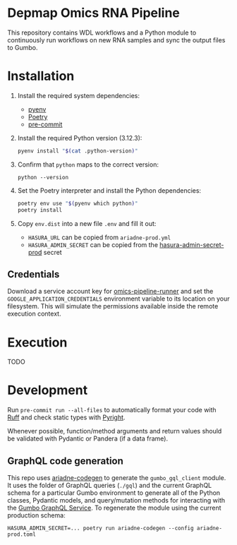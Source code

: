 # Depmap Omics RNA Pipeline

This repository contains WDL workflows and a Python module to continuously run workflows on new RNA samples and sync the output files to Gumbo.

# Installation

1. Install the required system dependencies:

    - [pyenv](https://github.com/pyenv/pyenv)
    - [Poetry](https://python-poetry.org/)
    - [pre-commit](https://pre-commit.com/)

2. Install the required Python version (3.12.3):

   ```bash
   pyenv install "$(cat .python-version)"
   ```

3. Confirm that `python` maps to the correct version:

   ```
   python --version
   ```

4. Set the Poetry interpreter and install the Python dependencies:

   ```bash
   poetry env use "$(pyenv which python)"
   poetry install
   ```

5. Copy `env.dist` into a new file `.env` and fill it out:

    - `HASURA_URL` can be copied from `ariadne-prod.yml`
    - `HASURA_ADMIN_SECRET` can be copied from the [hasura-admin-secret-prod](https://console.cloud.google.com/security/secret-manager/secret/hasura-admin-secret-prod/versions?project=depmap-gumbo) secret

## Credentials

Download a service account key for [omics-pipeline-runner](https://console.cloud.google.com/iam-admin/serviceaccounts/details/104623708380190564321?project=depmap-omics) and set the `GOOGLE_APPLICATION_CREDENTIALS` environment variable to its location on your filesystem. This will simulate the permissions available inside the remote execution context.

# Execution

TODO

# Development

Run `pre-commit run --all-files` to automatically format your code with [Ruff](https://docs.astral.sh/ruff/) and check static types with [Pyright](https://microsoft.github.io/pyright).

Whenever possible, function/method arguments and return values should be validated with Pydantic or Pandera (if a data frame).

## GraphQL code generation

This repo uses [ariadne-codegen](https://github.com/mirumee/ariadne-codegen) to generate the `gumbo_gql_client` module. It uses the folder of GraphQL queries (`./gql`) and the current GraphQL schema for a particular Gumbo environment to generate all of the Python classes, Pydantic models, and query/mutation methods for interacting with the [Gumbo GraphQL Service](https://github.com/broadinstitute/gumbo_client/tree/main/gumbo-gql-service). To regenerate the module using the current production schema:

```shell
HASURA_ADMIN_SECRET=... poetry run ariadne-codegen --config ariadne-prod.toml
```
